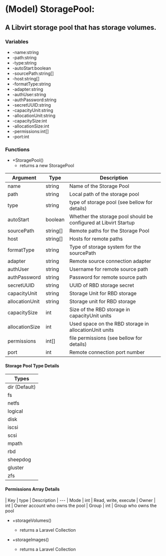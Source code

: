 # (Model) StoragePool:

## A Libvirt storage pool that has storage volumes.

### Variables
* -name:string
* -path:string
* -type:string
* -autoStart:boolean
* -sourcePath:string[]
* -host:string[]
* -formatType:string
* -adapter:string
* -authUser:string
* -authPassword:string
* -secretUUID:string
* -capacityUnit:string
* -allocationUnit:string
* -capacitySize:int
* -allocationSize:int
* -permissions:int[]
* -port:int

### Functions
* +StoragePool()
  * returns a new StoragePool

| Argument       | Type     | Description
| ---            | ---      | ---
| name           | string   | Name of the Storage Pool
| path           | string   | Local path of the storage pool
| type           | string   | type of storage pool (see bellow for details)
| autoStart      | boolean  | Whether the storage pool should be configured at Libvirt Startup
| sourcePath     | string[] | Remote paths for the Storage Pool
| host           | string[] | Hosts for remote paths
| formatType     | string   | Type of storage system for the sourcePath
| adapter        | string   | Remote source connection adapter
| authUser       | string   | Username for remote source path
| authPassword   | string   | Password for remote source path
| secretUUID     | string   | UUID of RBD storage secret
| capacityUnit   | string   | Storage Unit for RBD storage
| allocationUnit | string   | Storage unit for RBD storage
| capacitySize   | int      | Size of the RBD storage in capacityUnit units
| allocationSize | int      | Used space on the RBD storage in allocationUnit units
| permissions    | int[]    | file permissions (see bellow for details)
| port           | int      | Remote connection port number

#### Storage Pool Type Details
| Types  
| ---
| dir (Default)
| fs
| netfs
| logical
| disk
| iscsi
| scsi
| mpath
| rbd
| sheepdog
| gluster
| zfs

#### Permissions Array Details
| Key   | type | Description
| ---
| Mode  | int  | Read, write, execute
| Owner | int  | Owner account who owns the pool
| Group | int  | Group who owns the pool

* +storageVolumes()
  * returns a Laravel Collection

* +storageImages()
  * returns a Laravel Collection
